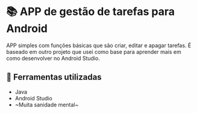 # 📚 APP de gestão de tarefas para Android

APP simples com funções básicas que são criar, editar e apagar tarefas. É baseado em outro projeto que usei como base para aprender mais em como desenvolver no Android Studio.

## 🔨 Ferramentas utilizadas

* Java
* Android Studio
* ~Muita sanidade mental~
